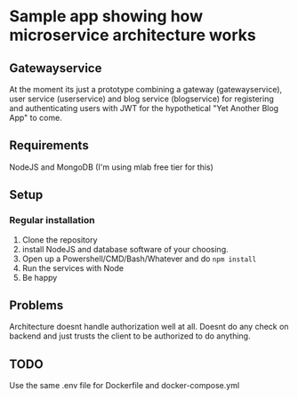 # Sample app showing how microservice architecture works

## Gatewayservice

At the moment its just a prototype combining a gateway (gatewayservice), user service (userservice) and blog service (blogservice) for registering and authenticating users with JWT for the hypothetical "Yet Another Blog App" to come. 

## Requirements

NodeJS and MongoDB (I'm using mlab free tier for this)

## Setup

### Regular installation

1. Clone the repository
2. install NodeJS and database software of your choosing.  
3. Open up a Powershell/CMD/Bash/Whatever and do `npm install`
4. Run the services with Node
5. Be happy

## Problems

Architecture doesnt handle authorization well at all.
Doesnt do any check on backend and just trusts the client to be authorized to do anything.

## TODO

Use the same .env file for Dockerfile and docker-compose.yml